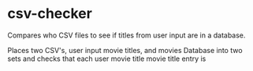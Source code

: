 # csv-checker
Compares who CSV files to see if titles from user input are in a database. 

Places two CSV's, user input movie titles, and movies Database into two sets and checks that each user movie title movie title entry is 
